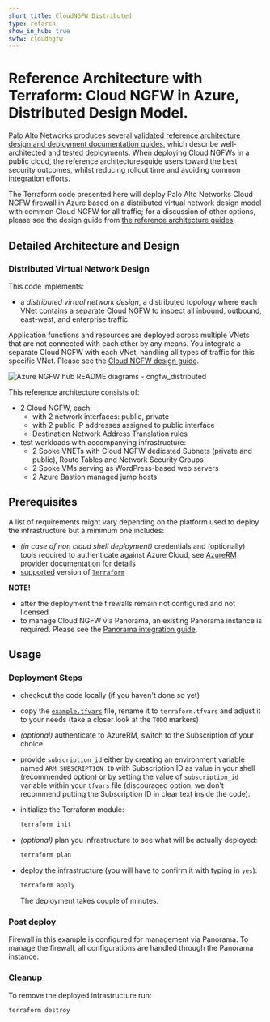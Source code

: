 ```yaml
---
short_title: CloudNGFW Distributed
type: refarch
show_in_hub: true
swfw: cloudngfw
---
```

# Reference Architecture with Terraform: Cloud NGFW in Azure, Distributed Design Model.

Palo Alto Networks produces several [validated reference architecture design and deployment documentation guides](https://www.paloaltonetworks.com/resources/reference-architectures), which describe well-architected and tested deployments. 
When deploying Cloud NGFWs in a public cloud, the reference architecturesguide users toward the best security outcomes, 
whilst reducing rollout time and avoiding common integration efforts.

The Terraform code presented here will deploy Palo Alto Networks Cloud NGFW firewall in Azure based on a distributed virtual network design model with common Cloud NGFW for all traffic; for a discussion of other options, please see the design guide from
[the reference architecture guides](https://www.paloaltonetworks.com/resources/reference-architectures).

## Detailed Architecture and Design

### Distributed Virtual Network Design

This code implements:

- a *distributed virtual network design*, a distributed topology where each VNet contains a separate Cloud NGFW to inspect all inbound, outbound, east-west, and enterprise traffic.

Application functions and resources are deployed across multiple VNets that are not connected with each other by any means. You integrate a separate Cloud NGFW with each VNet, handling all types of traffic for this specific VNet. Please see the [Cloud NGFW design guide](https://www.paloaltonetworks.com/apps/pan/public/downloadResource?pagePath=/content/pan/en_US/resources/guides/securing-apps-with-cloud-ngfw-for-azure-design-guide).

![Azure NGFW hub README diagrams - cngfw_distributed](https://github.com/user-attachments/assets/33c58732-1c55-410a-9b5d-030cbded27a8)

This reference architecture consists of:

- 2 Cloud NGFW, each:
  - with 2 network interfaces: public, private
  - with 2 public IP addresses assigned to public interface
  - Destination Network Address Translation rules
- test workloads with accompanying infrastructure:
  - 2 Spoke VNETs with Cloud NGFW dedicated Subnets (private and public), Route Tables and Network Security Groups
  - 2 Spoke VMs serving as WordPress-based web servers
  - 2 Azure Bastion managed jump hosts

## Prerequisites

A list of requirements might vary depending on the platform used to deploy the infrastructure but a minimum one includes:

- _(in case of non cloud shell deployment)_ credentials and (optionally) tools required to authenticate against Azure Cloud,
  see [AzureRM provider documentation for details](https://registry.terraform.io/providers/hashicorp/azurerm/latest/docs#authenticating-to-azure)
- [supported](#requirements) version of [`Terraform`](<https://developer.hashicorp.com/terraform/downloads>)

**NOTE!**
- after the deployment the firewalls remain not configured and not licensed
- to manage Cloud NGFW via Panorama, an existing Panorama instance is required. Please see the [Panorama integration guide](https://docs.paloaltonetworks.com/cloud-ngfw/azure/cloud-ngfw-for-azure/panorama-policy-management/panorama-integration-overview).


## Usage

### Deployment Steps

- checkout the code locally (if you haven't done so yet)
- copy the [`example.tfvars`](./example.tfvars) file, rename it to `terraform.tfvars` and adjust it to your needs
  (take a closer look at the `TODO` markers)
- _(optional)_ authenticate to AzureRM, switch to the Subscription of your choice
- provide `subscription_id` either by creating an environment variable named `ARM_SUBSCRIPTION_ID` with Subscription ID as value
  in your shell (recommended option) or by setting the value of `subscription_id` variable within your `tfvars` file (discouraged
  option, we don't recommend putting the Subscription ID in clear text inside the code).
- initialize the Terraform module:

  ```bash
  terraform init
  ```

- _(optional)_ plan you infrastructure to see what will be actually deployed:

  ```bash
  terraform plan
  ```

- deploy the infrastructure (you will have to confirm it with typing in `yes`):

  ```bash
  terraform apply
  ```

  The deployment takes couple of minutes.

### Post deploy

Firewall in this example is configured for management via Panorama.
To manage the firewall, all configurations are handled through the Panorama instance.

### Cleanup

To remove the deployed infrastructure run:

```sh
terraform destroy
```
